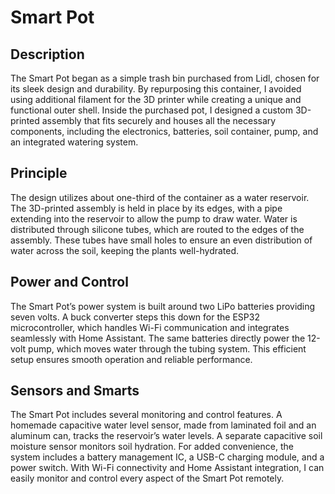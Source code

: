 # Smart Pot

## Description
The Smart Pot began as a simple trash bin purchased from Lidl, chosen for its sleek design and durability. By repurposing this container, I avoided using additional filament for the 3D printer while creating a unique and functional outer shell. Inside the purchased pot, I designed a custom 3D-printed assembly that fits securely and houses all the necessary components, including the electronics, batteries, soil container, pump, and an integrated watering system.

## Principle
The design utilizes about one-third of the container as a water reservoir. The 3D-printed assembly is held in place by its edges, with a pipe extending into the reservoir to allow the pump to draw water. Water is distributed through silicone tubes, which are routed to the edges of the assembly. These tubes have small holes to ensure an even distribution of water across the soil, keeping the plants well-hydrated.

## Power and Control
The Smart Pot’s power system is built around two LiPo batteries providing seven volts. A buck converter steps this down for the ESP32 microcontroller, which handles Wi-Fi communication and integrates seamlessly with Home Assistant. The same batteries directly power the 12-volt pump, which moves water through the tubing system. This efficient setup ensures smooth operation and reliable performance.

## Sensors and Smarts
The Smart Pot includes several monitoring and control features. A homemade capacitive water level sensor, made from laminated foil and an aluminum can, tracks the reservoir’s water levels. A separate capacitive soil moisture sensor monitors soil hydration. For added convenience, the system includes a battery management IC, a USB-C charging module, and a power switch. With Wi-Fi connectivity and Home Assistant integration, I can easily monitor and control every aspect of the Smart Pot remotely.
